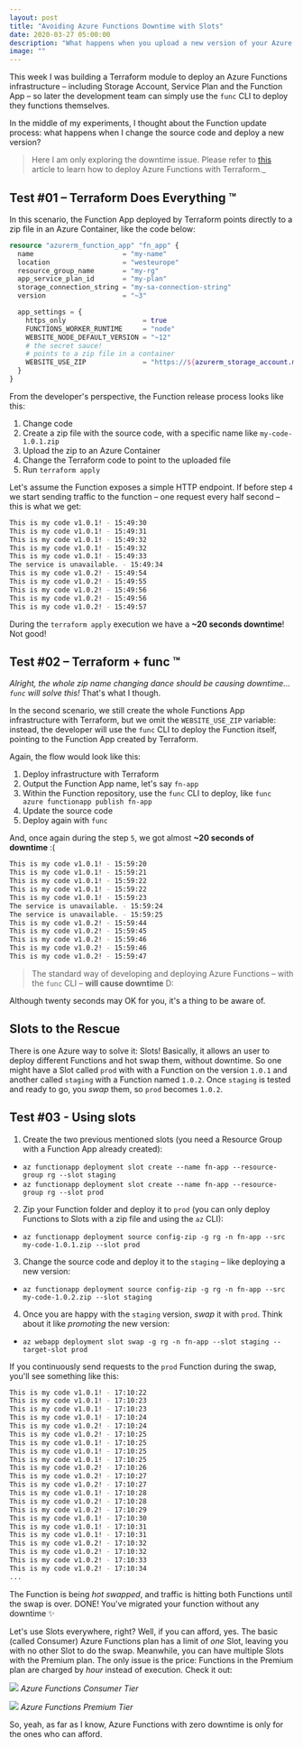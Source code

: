 ```yaml
---
layout: post
title: "Avoiding Azure Functions Downtime with Slots"
date: 2020-03-27 05:00:00
description: "What happens when you upload a new version of your Azure Function?"
image: ""
---
```


This week I was building a Terraform module to deploy an Azure Functions infrastructure – including Storage Account, Service Plan and the Function App – so later the development team can simply use the `func` CLI to deploy they functions themselves.

In the middle of my experiments, I thought about the Function update process: what happens when I change the source code and deploy a new version?

> Here I am only exploring the downtime issue. Please refer to [this](https://vgaltes.com/post/deploying-azure-functions-using-terraform) article to learn how to deploy Azure Functions with Terraform._

## Test #01 – Terraform Does Everything ™️
In this scenario, the Function App deployed by Terraform points directly to a zip file in an Azure Container, like the code below:
```terraform
resource "azurerm_function_app" "fn_app" {
  name                      = "my-name"
  location                  = "westeurope"
  resource_group_name       = "my-rg"
  app_service_plan_id       = "my-plan"
  storage_connection_string = "my-sa-connection-string"
  version                   = "~3"

  app_settings = {
    https_only                   = true
    FUNCTIONS_WORKER_RUNTIME     = "node"
    WEBSITE_NODE_DEFAULT_VERSION = "~12"
    # the secret sauce!
    # points to a zip file in a container
    WEBSITE_USE_ZIP              = "https://${azurerm_storage_account.mysa.name}.blob.core.windows.net/${azurerm_storage_container.my-ct.name}/my-code-1.0.1.zip${data.azurerm_storage_account_sas.my-sas.sas}"
  }
}
```

From the developer's perspective, the Function release process looks like this:
1. Change code
2. Create a zip file with the source code, with a specific name like `my-code-1.0.1.zip`
3. Upload the zip to an Azure Container
4. Change the Terraform code to point to the uploaded file
5. Run `terraform apply`

Let's assume the Function exposes a simple HTTP endpoint. If before step `4` we start sending traffic to the function – one request every half second – this is what we get:
```bash
This is my code v1.0.1! - 15:49:30
This is my code v1.0.1! - 15:49:31
This is my code v1.0.1! - 15:49:32
This is my code v1.0.1! - 15:49:32
This is my code v1.0.1! - 15:49:33
The service is unavailable. - 15:49:34
This is my code v1.0.2! - 15:49:54
This is my code v1.0.2! - 15:49:55
This is my code v1.0.2! - 15:49:56
This is my code v1.0.2! - 15:49:56
This is my code v1.0.2! - 15:49:57
```

During the `terraform apply` execution we have a **~20 seconds downtime**! Not good!

## Test #02 – Terraform + func ™️
_Alright, the whole zip name changing dance should be causing downtime... `func` will solve this!_ That's what I though.

In the second scenario, we still create the whole Functions App infrastructure with Terraform, but we omit the `WEBSITE_USE_ZIP` variable: instead, the developer will use the `func` CLI to deploy the Function itself, pointing to the Function App created by Terraform.

Again, the flow would look like this:
1. Deploy infrastructure with Terraform
2. Output the Function App name, let's say `fn-app`
3. Within the Function repository, use the `func` CLI to deploy, like `func azure functionapp publish fn-app`
4. Update the source code
5. Deploy again with `func`

And, once again during the step `5`, we got almost **~20 seconds of downtime** :(
```bash
This is my code v1.0.1! - 15:59:20
This is my code v1.0.1! - 15:59:21
This is my code v1.0.1! - 15:59:22
This is my code v1.0.1! - 15:59:22
This is my code v1.0.1! - 15:59:23
The service is unavailable. - 15:59:24
The service is unavailable. - 15:59:25
This is my code v1.0.2! - 15:59:44
This is my code v1.0.2! - 15:59:45
This is my code v1.0.2! - 15:59:46
This is my code v1.0.2! - 15:59:46
This is my code v1.0.2! - 15:59:47
```

> The standard way of developing and deploying Azure Functions – with the `func` CLI – **will cause downtime** D:

Although twenty seconds may OK for you, it's a thing to be aware of.

## Slots to the Rescue
There is one Azure way to solve it: Slots! Basically, it allows an user to deploy different Functions and hot swap them, without downtime. So one might have a Slot called `prod` with with a Function on the version `1.0.1` and another called `staging` with a Function named `1.0.2`. Once `staging` is tested and ready to go, you _swap_ them, so `prod` becomes `1.0.2`.

## Test #03 - Using slots
1. Create the two previous mentioned slots (you need a Resource Group with a Function App already created):
  - `az functionapp deployment slot create --name fn-app --resource-group rg --slot staging`
  - `az functionapp deployment slot create --name fn-app --resource-group rg --slot prod`
2. Zip your Function folder and deploy it to `prod` (you can only deploy Functions to Slots with a zip file and using the `az` CLI):
  - `az functionapp deployment source config-zip -g rg -n fn-app --src my-code-1.0.1.zip --slot prod`
3. Change the source code and deploy it to the `staging` – like deploying a new version:
  - `az functionapp deployment source config-zip -g rg -n fn-app --src my-code-1.0.2.zip --slot staging`
4. Once you are happy with the `staging` version, _swap_ it with `prod`. Think about it like _promoting_ the new version:
  - `az webapp deployment slot swap -g rg -n fn-app --slot staging --target-slot prod`

If you continuously send requests to the `prod` Function during the swap, you'll see something like this:
```bash
This is my code v1.0.1! - 17:10:22
This is my code v1.0.1! - 17:10:23
This is my code v1.0.1! - 17:10:23
This is my code v1.0.1! - 17:10:24
This is my code v1.0.2! - 17:10:24
This is my code v1.0.2! - 17:10:25
This is my code v1.0.1! - 17:10:25
This is my code v1.0.1! - 17:10:25
This is my code v1.0.1! - 17:10:25
This is my code v1.0.2! - 17:10:26
This is my code v1.0.2! - 17:10:27
This is my code v1.0.2! - 17:10:27
This is my code v1.0.1! - 17:10:28
This is my code v1.0.2! - 17:10:28
This is my code v1.0.2! - 17:10:29
This is my code v1.0.1! - 17:10:30
This is my code v1.0.1! - 17:10:31
This is my code v1.0.1! - 17:10:31
This is my code v1.0.2! - 17:10:32
This is my code v1.0.2! - 17:10:32
This is my code v1.0.2! - 17:10:33
This is my code v1.0.2! - 17:10:34
...
```

The Function is being _hot swapped_, and traffic is hitting both Functions until the swap is over. DONE! You've migrated your function without any downtime ✨

Let's use Slots everywhere, right? Well, if you can afford, yes. The basic (called Consumer) Azure Functions plan has a limit of _one_ Slot, leaving you with no other Slot to do the swap. Meanwhile, you can have multiple Slots with the Premium plan. The only issue is the price: Functions in the Premium plan are charged by _hour_ instead of execution. Check it out:

![](/img/azure_functions_price_consumer.png)
_Azure Functions Consumer Tier_

![](/img/azure_functions_price_premium.png)
_Azure Functions Premium Tier_

So, yeah, as far as I know, Azure Functions with zero downtime is only for the ones who can afford.
